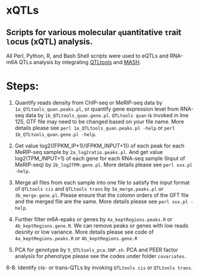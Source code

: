 # xQTLs
## Scripts for various molecular `q`uantitative `t`rait `l`ocus (xQTL) analysis.                               
All Perl, Python, R, and Bash Shell scripts were used to eQTLs and RNA-m6A QTLs analysis by integrating [QTLtools](https://github.com/qtltools/qtltools) and [MASH](https://github.com/stephenslab/mashr).
              
# Steps:     
1. Quantify reads density from ChIP-seq or MeRIP-seq data by `1a_QTLtools_quan.peaks.pl`, or quantify gene expression level from RNA-seq data by `1b_QTLtools_quan.gene.pl`.  `QTLtools quan` is invoked in line 125, GTF file may need to be changed based on your file name. More details please see `perl 1a_QTLtools_quan.peaks.pl -help` or `perl 1b_QTLtools_quan.gene.pl -help`.  
                                                                                                
2. Get value log2((FPKM_IP+1)/(FPKM_INPUT+1)) of each peak for each MeRIP-seq sample by `2a_log2ratio.peaks.pl`. And get value log2(TPM_INPUT+1) of each gene for each RNA-seq sample (Input of MeRIP-seq) by `2b_log2TPM.gene.pl`.  More details please see `perl xxx.pl -help`.  
                                           
3. Merge all files from each sample into one file to satisfy the input format of `QTLtools cis` and `QTLtools trans` by `3a_merge.peaks.pl` or `3b_merge.gene.pl`. Please ensure that the colomn orders of the GFT file and the merged file are the same. More details please see `perl xxx.pl -help`.  
      
4. Further filter m6A-epaks or genes by `4a_keptRegions.peaks.R` or `4b_keptRegions.gene.R`. We can remove peaks or genes with low reads desnity or low variance.  More details please see code of `4a_keptRegions.peaks.R` or `4b_keptRegions.gene.R`
     
5. PCA for genotype by `5_QTLtools_pca.SNP.sh`. PCA and PEER factor analysis for phenotype please see the codes under folder `covariates`.

6-8. Identify cis- or trans-QTLs by invoking `QTLtools cis` or `QTLtools trans`.    
